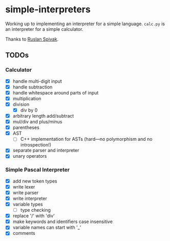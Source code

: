 # simple-interpreters

Working up to implementing an interpreter for a simple language. `calc.py` is an interpreter for a simple calculator.

Thanks to [Ruslan Spivak](https://ruslanspivak.com).

## TODOs

### Calculator

-   [x] handle multi-digit input
-   [x] handle subtraction
-   [x] handle whitespace around parts of input
-   [x] multiplication
-   [x] division
    -   [x] div by 0
-   [x] arbitrary length add/subtract
-   [x] mul/div and plus/minus
-   [x] parentheses
-   [x] AST
    -   [ ] C++ implementation for ASTs (hard—no polymorphism and no introspection!)
-   [x] separate parser and interpreter
-   [x] unary operators

### Simple Pascal Interpreter

-   [x] add new token types
-   [x] write lexer
-   [x] write parser
-   [x] write interpreter
-   [x] variable types
    -   [ ] type checking
-   [x] replace '/' with 'div'
-   [x] make keywords and identifiers case insensitive
-   [x] variable names can start with '\_'
-   [x] comments
